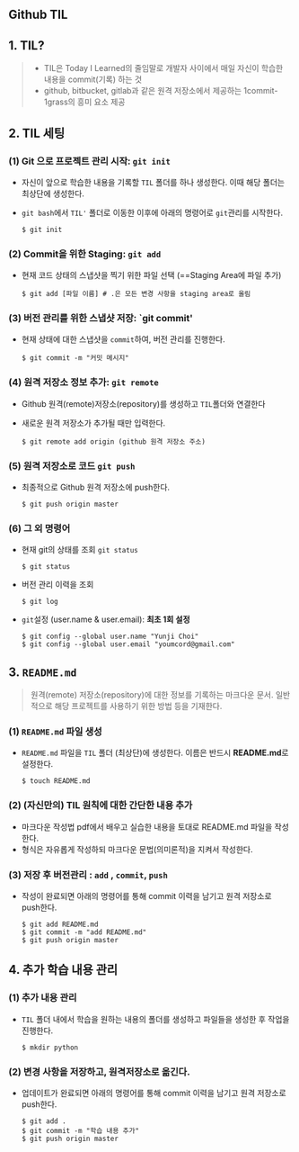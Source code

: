 ## Github TIL

## 1. TIL?

> - TIL은 Today I Learned의 줄임말로 개발자 사이에서 매일 자신이 학습한 내용을 commit(기록) 하는 것
> - github, bitbucket, gitlab과 같은 원격 저장소에서 제공하는 1commit-1grass의 흥미 요소 제공

## 2. TIL 세팅

### (1) Git 으로 프로젝트 관리 시작: `git init`

- 자신이 앞으로 학습한 내용을 기록할 `TIL` 폴더를 하나 생성한다. 이때 해당 폴더는 최상단에 생성한다.

- `git bash`에서 `TIL'` 폴더로 이동한 이후에 아래의 명령어로 `git`관리를 시작한다.

  ``` shell
  $ git init
  ```

  

### (2) Commit을 위한 Staging: `git add`

- 현재 코드 상태의 스냅샷을 찍기 위한 파일 선택 (==Staging Area에 파일 추가)

  ``` shell
  $ git add [파일 이름] # .은 모든 변경 사항을 staging area로 올림
  ```

  



### (3) 버전 관리를 위한 스냅샷 저장: `git commit'

- 현재 상태에 대한 스냅샷을 `commit`하여, 버전 관리를 진행한다.

  ``` shell
  $ git commit -m "커밋 메시지"
  ```

  



### (4) 원격 저장소 정보 추가: `git remote`

- Github 원격(remote)저장소(repository)를 생성하고 `TIL`폴더와 연결한다

- 새로운 원격 저장소가 추가될 때만 입력한다.

  ``` shell
  $ git remote add origin (github 원격 저장소 주소)
  ```

  



### (5) 원격 저장소로 코드 `git push`

- 최종적으로 Github 원격 저장소에 push한다.

  ``` shell
  $ git push origin master
  ```

  



### (6) 그 외 명령어

- 현재 git의 상태를 조회 `git status`

  ``` shell
  $ git status
  ```

  

- 버전 관리 이력을 조회

  ``` shell
  $ git log
  ```

  

- `git`설정 (user.name & user.email): **최초 1회 설정**

  ```shell
  $ git config --global user.name "Yunji Choi"
  $ git config --global user.email "youmcord@gmail.com"
  ```



## 3. `README.md`

> 원격(remote) 저장소(repository)에 대한 정보를 기록하는 마크다운 문서. 일반적으로 해당 프로젝트를 사용하기 위한 방법 등을 기재한다.

### (1) `README.md` 파일 생성

- `README.md` 파일을 `TIL` 폴더 (최상단)에 생성한다. 이름은 반드시 **README.md**로 설정한다.

  ``` shell
  $ touch README.md
  ```



### (2) (자신만의) TIL 원칙에 대한 간단한 내용 추가

- 마크다운 작성법 pdf에서 배우고 실습한 내용을 토대로 README.md 파일을 작성한다.
- 형식은 자유롭게 작성하되 마크다운 문법(의미론적)을 지켜서 작성한다.



### (3) 저장 후 버전관리 : `add` , `commit`, `push`

- 작성이 완료되면 아래의 명령어를 통해 commit 이력을 남기고 원격 저장소로 push한다.

  ``` shell
  $ git add README.md
  $ git commit -m "add README.md"
  $ git push origin master
  ```

  

## 4. 추가 학습 내용 관리

### (1) 추가 내용 관리

- `TIL` 폴더 내에서 학습을 원하는 내용의 폴더를 생성하고 파일들을 생성한 후 작업을 진행한다.

  ``` shell
  $ mkdir python
  ```



### (2) 변경 사항을 저장하고, 원격저장소로 옮긴다.

- 업데이트가 완료되면 아래의 명령어를 통해 commit 이력을 남기고 원격 저장소로 push한다.

  ``` shell
  $ git add .
  $ git commit -m "학습 내용 추가"
  $ git push origin master
  ```

  